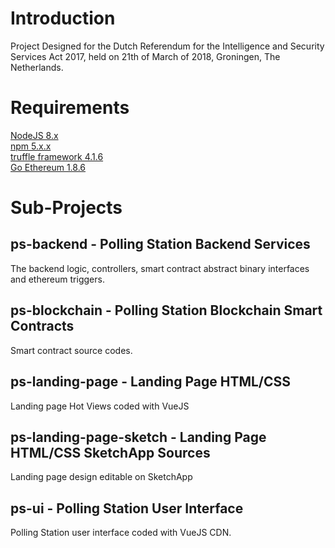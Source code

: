 # Introduction  
Project Designed for the Dutch Referendum for the Intelligence and Security Services Act 2017, held on 21th of March of 2018, Groningen, The Netherlands.

# Requirements
[NodeJS 8.x](https://nodejs.org/en/)  
[npm 5.x.x](https://www.npmjs.com/)  
[truffle framework 4.1.6](http://truffleframework.com/)  
[Go Ethereum 1.8.6](https://geth.ethereum.org/)

# Sub-Projects  
## ps-backend - Polling Station Backend Services  
The backend logic, controllers, smart contract abstract binary interfaces and ethereum triggers.  
## ps-blockchain - Polling Station Blockchain Smart Contracts  
Smart contract source codes.  
## ps-landing-page - Landing Page HTML/CSS  
Landing page Hot Views coded with VueJS  
## ps-landing-page-sketch - Landing Page HTML/CSS SketchApp Sources  
Landing page design editable on SketchApp  
## ps-ui - Polling Station User Interface  
Polling Station user interface coded with VueJS CDN.